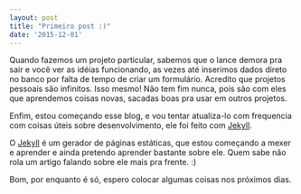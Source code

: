```yaml
---
layout: post
title: "Primeiro post :)"
date: '2015-12-01'
---
```


Quando fazemos um projeto particular, sabemos que o lance demora pra sair e você ver as idéias funcionando, as vezes até inserimos dados direto no banco por falta de tempo de criar um formulário. Acredito que projetos pessoais são infinitos. Isso mesmo! Não tem fim nunca, pois são com eles que aprendemos coisas novas, sacadas boas pra usar em outros projetos.

Enfim, estou começando esse blog, e vou tentar atualiza-lo com frequencia com coisas úteis sobre desenvolvimento, ele foi feito com [Jekyll][jekyll]. 

O [Jekyll][jekyll] é um gerador de páginas estáticas, que estou começando a mexer e aprender e ainda pretendo aprender bastante sobre ele. Quem sabe não rola um artigo falando sobre ele mais pra frente. :)

Bom, por enquanto é só, espero colocar algumas coisas nos próximos dias. 

[jekyll]:	http://jekyllrb.com

